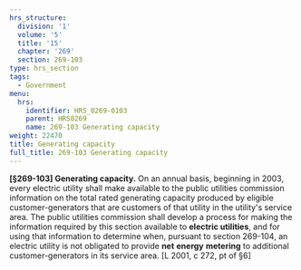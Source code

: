 ```yaml
---
hrs_structure:
  division: '1'
  volume: '5'
  title: '15'
  chapter: '269'
  section: 269-103
type: hrs_section
tags:
  - Government
menu:
  hrs:
    identifier: HRS_0269-0103
    parent: HRS0269
    name: 269-103 Generating capacity
weight: 22470
title: Generating capacity
full_title: 269-103 Generating capacity
---
```

**[§269-103] Generating capacity.** On an annual basis, beginning in 2003, every electric utility shall make available to the public utilities commission information on the total rated generating capacity produced by eligible customer-generators that are customers of that utility in the utility's service area. The public utilities commission shall develop a process for making the information required by this section available to **electric utilities**, and for using that information to determine when, pursuant to section 269-104, an electric utility is not obligated to provide **net** **energy** **metering** to additional customer-generators in its service area. [L 2001, c 272, pt of §6]